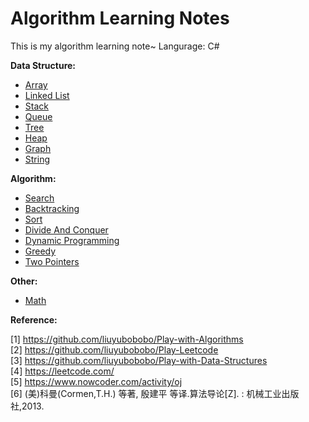# Algorithm Learning Notes
This is my algorithm learning note~
Langurage: C#

**Data Structure:**
* [Array](https://github.com/Sophie1797/AlgorithmLearningNote/blob/master/Array.md)
* [Linked List](https://github.com/Sophie1797/AlgorithmLearningNote/blob/master/LinkedList.md)
* [Stack](https://github.com/Sophie1797/AlgorithmLearningNote/blob/master/Stack.md)
* [Queue](https://github.com/Sophie1797/AlgorithmLearningNote/blob/master/Queue.md)
* [Tree](https://github.com/Sophie1797/AlgorithmLearningNote/blob/master/Tree.md)
* [Heap](https://github.com/Sophie1797/AlgorithmLearningNote/blob/master/Heap.md)
* [Graph](https://github.com/Sophie1797/AlgorithmLearningNote/blob/master/Graph.md)
* [String](https://github.com/Sophie1797/AlgorithmLearningNote/blob/master/String.md)

**Algorithm:**
* [Search](https://github.com/Sophie1797/AlgorithmLearningNote/blob/master/Search.md)
* [Backtracking](https://github.com/Sophie1797/AlgorithmLearningNote/blob/master/Backtracking.md)
* [Sort](https://github.com/Sophie1797/AlgorithmLearningNote/blob/master/Sort.md)
* [Divide And Conquer](https://github.com/Sophie1797/AlgorithmLearningNote/blob/master/DivideAndConquer.md)
* [Dynamic Programming](https://github.com/Sophie1797/AlgorithmLearningNote/blob/master/DynamicProgramming.md)
* [Greedy](https://github.com/Sophie1797/AlgorithmLearningNote/blob/master/Greedy.md)
* [Two Pointers](https://github.com/Sophie1797/AlgorithmLearningNote/blob/master/TwoPointers.md)

**Other:**
* [Math](https://github.com/Sophie1797/AlgorithmLearningNote/blob/master/Math.md)


**Reference:**

[1] https://github.com/liuyubobobo/Play-with-Algorithms <br/>
[2] https://github.com/liuyubobobo/Play-Leetcode <br/>
[3] https://github.com/liuyubobobo/Play-with-Data-Structures <br/>
[4] https://leetcode.com/ <br/>
[5] https://www.nowcoder.com/activity/oj <br/>
[6] (美)科曼(Cormen,T.H.) 等著, 殷建平 等译.算法导论[Z]. : 机械工业出版社,2013. <br/>